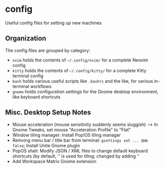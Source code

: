 # config

Useful config files for setting up new machines

## Organization

The config files are grouped by category:

- `nvim` holds the contents of `~/.config/nvim/` for a complete Neovim config
- `kitty` holds the contents of `~/.config/kitty/` for a complete Kitty terminal config
- `bash` holds various useful scripts like `.bashrc` and the like, for various in-terminal workflows
- `gnome` holds configuration settings for the Gnome desktop environment, like keyboard shortcuts

## Misc. Desktop Setup Notes

- Mouse acceleration (mouse sensitivity suddenly seems sluggish) --> In Gnome Tweaks, set mouse
  "Acceleration Profile" to "Flat"
- Window tiling manager: Install Pop!OS tiling manager
- Remving menu bar / title bar from terminal: `gsettings set ... @mb false`; Install Unite Gnome
  plugin
- PopOS shell: Modify JSON / XML files to change default keyboard shortcuts (by default,
  '<Super><Arrow Keys>' is used for tiling; changed by adding '<Ctrl>'
- Add Workspace Matrix Gnome extension
